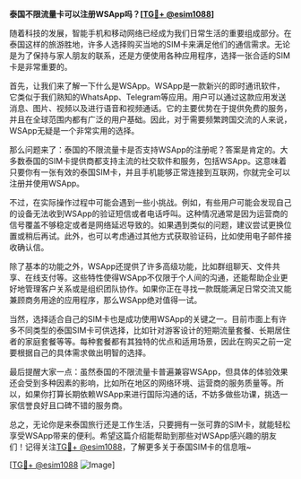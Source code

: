 **泰国不限流量卡可以注册WSApp吗？[[TG💪+ @esim1088](https://t.me/s/esim1088)]**

随着科技的发展，智能手机和移动网络已经成为我们日常生活的重要组成部分。在泰国这样的旅游胜地，许多人选择购买当地的SIM卡来满足他们的通信需求。无论是为了保持与家人朋友的联系，还是方便使用各种应用程序，选择一张合适的SIM卡是非常重要的。

首先，让我们来了解一下什么是WSApp。WSApp是一款新兴的即时通讯软件，它类似于我们熟知的WhatsApp、Telegram等应用。用户可以通过这款应用发送消息、图片、视频以及进行语音和视频通话。它的主要优势在于提供免费的服务，并且在全球范围内都有广泛的用户基础。因此，对于需要频繁跨国交流的人来说，WSApp无疑是一个非常实用的选择。

那么问题来了：泰国的不限流量卡是否支持WSApp的注册呢？答案是肯定的。大多数泰国的SIM卡提供商都支持主流的社交软件和服务，包括WSApp。这意味着只要你有一张有效的泰国SIM卡，并且手机能够正常连接到互联网，你就完全可以注册并使用WSApp。

不过，在实际操作过程中可能会遇到一些小挑战。例如，有些用户可能会发现自己的设备无法收到WSApp的验证短信或者电话呼叫。这种情况通常是因为运营商的信号覆盖不够稳定或者是网络延迟导致的。如果遇到类似的问题，建议尝试更换位置或稍后再试。此外，也可以考虑通过其他方式获取验证码，比如使用电子邮件接收确认信。

除了基本的功能之外，WSApp还提供了许多高级功能，比如群组聊天、文件共享、在线支付等。这些特性使得WSApp不仅限于个人间的沟通，还能帮助企业更好地管理客户关系或是组织团队协作。如果你正在寻找一款既能满足日常交流又能兼顾商务用途的应用程序，那么WSApp绝对值得一试。

当然，选择适合自己的SIM卡也是成功使用WSApp的关键之一。目前市面上有许多不同类型的泰国SIM卡可供选择，比如针对游客设计的短期流量套餐、长期居住者的家庭套餐等等。每种套餐都有其独特的优点和适用场景，因此在购买之前一定要根据自己的具体需求做出明智的选择。

最后提醒大家一点：虽然泰国的不限流量卡普遍兼容WSApp，但具体的体验效果还会受到多种因素的影响，比如所在地区的网络环境、运营商的服务质量等。所以，如果你打算长期依赖WSApp来进行国际沟通的话，不妨多做些功课，挑选一家信誉良好且口碑不错的服务商。

总之，无论你是来泰国旅行还是工作生活，只要拥有一张可靠的SIM卡，就能轻松享受WSApp带来的便利。希望这篇介绍能帮助到那些对WSApp感兴趣的朋友们！记得关注[TG💪+ @esim1088](https://t.me/s/esim1088)，了解更多关于泰国SIM卡的信息哦~

[[TG💪+ @esim1088](https://t.me/s/esim1088) ![Image](https://i.postimg.cc/4NQfJmqS/Snipaste-2025-05-13-00-14-12.png)]